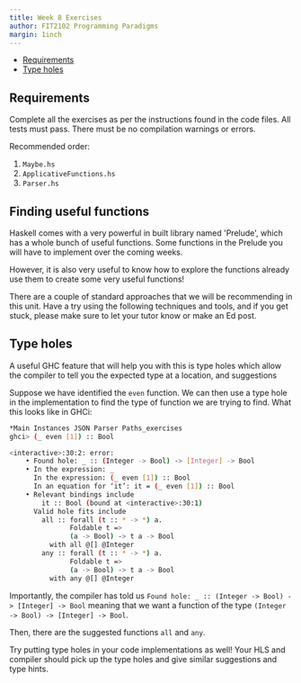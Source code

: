 ```yaml
---
title: Week 8 Exercises
author: FIT2102 Programming Paradigms
margin: 1inch
---
```


- [Requirements](#requirements)
- [Type holes](#type-holes)

## Requirements

Complete all the exercises as per the instructions found in the code files. All tests must pass. There must be no compilation warnings or errors.

Recommended order:

1. `Maybe.hs`
2. `ApplicativeFunctions.hs`
3. `Parser.hs`

## Finding useful functions

Haskell comes with a very powerful in built library named 'Prelude', which has a whole bunch of useful functions. Some functions in the Prelude you will have to implement over the coming weeks.

However, it is also very useful to know how to explore the functions already use them to create some very useful functions!

There are a couple of standard approaches that we will be recommending in this unit. Have a try using the following techniques and tools, and if you get stuck, please make sure to let your tutor know or make an Ed post.

## Type holes

A useful GHC feature that will help you with this is type holes which allow the compiler to tell you the expected type at a location, and suggestions

Suppose we have identified the `even` function. We can then use a type hole in the implementation to find the type of function we are trying to find. What this looks like in GHCi:

```bash
*Main Instances JSON Parser Paths_exercises
ghci> (_ even [1]) :: Bool

<interactive>:30:2: error:
    • Found hole: _ :: (Integer -> Bool) -> [Integer] -> Bool
    • In the expression: _
      In the expression: (_ even [1]) :: Bool
      In an equation for ‘it’: it = (_ even [1]) :: Bool
    • Relevant bindings include
        it :: Bool (bound at <interactive>:30:1)
      Valid hole fits include
        all :: forall (t :: * -> *) a.
               Foldable t =>
               (a -> Bool) -> t a -> Bool
          with all @[] @Integer
        any :: forall (t :: * -> *) a.
               Foldable t =>
               (a -> Bool) -> t a -> Bool
          with any @[] @Integer
```

Importantly, the compiler has told us `Found hole: _ :: (Integer -> Bool) -> [Integer] -> Bool` meaning that we want a function of the type `(Integer -> Bool) -> [Integer] -> Bool`.

Then, there are the suggested functions `all` and `any`.

Try putting type holes in your code implementations as well! Your HLS and compiler should pick up the type holes and give similar suggestions and type hints.
